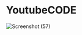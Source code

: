 # YoutubeCODE
![Screenshot (57)](https://github.com/user-attachments/assets/59273ce2-3f99-4002-9c6b-8f5176af7774)

